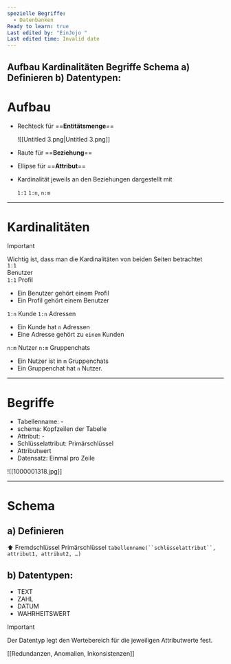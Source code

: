 ```yaml
---
spezielle Begriffe:
  - Datenbanken
Ready to learn: true
Last edited by: "EinJojo "
Last edited time: Invalid date
---
```

  
Aufbau
Kardinalitäten
Begriffe
Schema
a) Definieren
b) Datentypen:
---
  
# Aufbau
- Rechteck für ==**Entitätsmenge**==
    
    ![[Untitled 3.png|Untitled 3.png]]
    
- Raute für ==**Beziehung**==
- Ellipse für ==**Attribut**==
- Kardinalität jeweils an den Beziehungen dargestellt mit  
      
    `1:1` `1:n`, `n:m`
  
  
---
  
# Kardinalitäten

> [!important]  
> Wichtig ist, dass man die Kardinalitäten von beiden Seiten betrachtet  
`1:1`  
Benutzer  
`1:1` Profil  
- Ein Benutzer gehört einem Profil  
- Ein Profil gehört einem Benutzer  
  
`1:n`
Kunde `1:n` Adressen
- Ein Kunde hat `n` Adressen
- Eine Adresse gehört zu `einem` Kunden
  
`n:m`
Nutzer `n:m` Gruppenchats
- Ein Nutzer ist in `m` Gruppenchats
- Ein Gruppenchat hat `n` Nutzer.
  
  
---
  
# Begriffe
- Tabellenname: -
- schema: Kopfzeilen der Tabelle
- Attribut: -
- Schlüsselattribut: Primärschlüssel
- Attributwert
- Datensatz: Einmal pro Zeile
  
  
  
![[1000001318.jpg]]
  
---
  
# Schema
## a) Definieren
⬆️ Fremdschlüssel
Primärschlüssel
`tabellenname(``schlüsselattribut``, attribut1, attribut2, …)`
## b) Datentypen:
- TEXT
- ZAHL
- DATUM
- WAHRHEITSWERT
  

> [!important]  
> Der Datentyp legt den Wertebereich für die jeweiligen Attributwerte fest.  
  
[[Redundanzen, Anomalien, Inkonsistenzen]]
